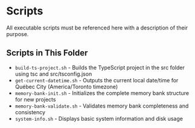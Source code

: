 # Scripts

All executable scripts must be referenced here with a description of their purpose.

## Scripts in This Folder

- `build-ts-project.sh` - Builds the TypeScript project in the src folder using tsc and src/tsconfig.json
- `get-current-datetime.sh` - Outputs the current local date/time for Québec City (America/Toronto timezone)
- `memory-bank-init.sh` - Initializes the complete memory bank structure for new projects
- `memory-bank-validate.sh` - Validates memory bank completeness and consistency
- `system-info.sh` - Displays basic system information and disk usage
